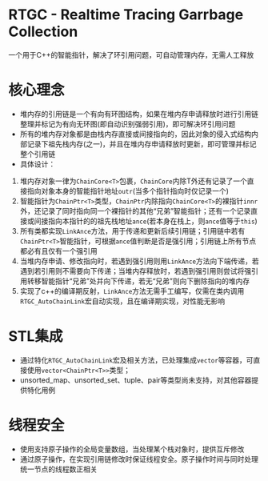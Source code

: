 # RTGC - Realtime Tracing Garrbage Collection
一个用于C++的智能指针，解决了环引用问题，可自动管理内存，无需人工释放
# 核心理念
* 堆内存的引用链是一个有向有环图结构，如果在堆内存申请释放时进行引用链整理并标记为有向无环图(即自动识别强弱引用)，即可解决环引用问题
* 所有的堆内存对象都是由栈内存直接或间接指向的，因此对象的侵入式结构内部记录下祖先栈内存(之一)，并且在堆内存申请释放时更新，即可管理并标记整个引用链
* 具体设计：
1. 堆内存对象一律为```ChainCore<T>```包裹，```ChainCore```内除T外还有记录了一个直接指向对象本身的智能指针地址```outr```(当多个指针指向时仅记录一个)
2. 智能指针为```ChainPtr<T>```类型，```ChainPtr```内除指向```ChainCore<T>```的裸指针```innr```外，还记录了同时指向同一个裸指针的其他“兄弟”智能指针；还有一个记录直接或间接指向本指针的的祖先栈地址```ance```(若本身在栈上，则```ance```值等于```this```)
3. 所有类都实现```LinkAnce```方法，用于传递和更新后续引用链；引用链中若有```ChainPtr<T>```智能指针，可根据```ance```值判断是否是强引用；引用链上所有节点都必有且仅有一个强引用
4. 当堆内存申请、修改指向时，若遇到强引用则用```LinkAnce```方法向下端传递，若遇到若引用则不需要向下传递；当堆内存释放时，若遇到强引用则尝试将强引用转移智能指针“兄弟”处并向下传递，若无“兄弟”则向下删除指向的堆内存
5. 实现了c++的编译期反射，```LinkAnce```方法无需手工编写，仅需在类内调用```RTGC_AutoChainLink```宏自动实现，且在编译期实现，对性能无影响
# STL集成
* 通过特化```RTGC_AutoChainLink```宏及相关方法，已处理集成```vector```等容器，可直接使用```vector<ChainPtr<T>>```类型；
* unsorted_map、unsorted_set、tuple、pair等类型尚未支持，对其他容器提供特化用例
# 线程安全
* 使用支持原子操作的全局变量数组，当处理某个栈对象时，提供互斥修改
* 通过原子操作，在实现引用链修改时保证线程安全。原子操作时间与同时处理统一节点的线程数正相关
